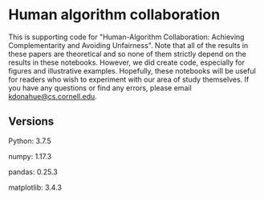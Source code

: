 # Human algorithm collaboration

This is supporting code for "Human-Algorithm Collaboration: Achieving Complementarity and Avoiding Unfairness". Note that all of the results in these papers are theoretical and so none of them strictly depend on the results in these notebooks. However, we did create code, especially for figures and illustrative examples. Hopefully, these notebooks will be useful for readers who wish to experiment with our area of study themselves. If you have any questions or find any errors, please email kdonahue@cs.cornell.edu.

## Versions

Python: 3.7.5

numpy: 1.17.3

pandas: 0.25.3

matplotlib: 3.4.3
